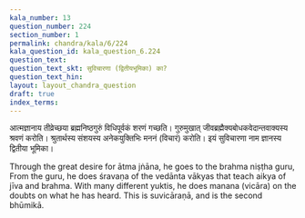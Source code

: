 ```yaml
---
kala_number: 13
question_number: 224
section_number: 1
permalink: chandra/kala/6/224
kala_question_id: kala_question_6.224
question_text: 
question_text_skt: सुविचारणा (द्वितीयभूमिका) का?
question_text_hin: 
layout: layout_chandra_question
draft: true
index_terms:
---
```


<!-- skt-start -->
आत्मज्ञानाय तीव्रेच्छया ब्रह्मनिष्ठगुरुं विधिपूर्वकं शरणं गच्छति। गुरुमुखात् जीवब्रह्मैक्यबोधकवेदान्तवाक्यस्य श्रवणं करोति। श्रुतार्थस्य संशयस्य अनेकयुक्तिभिः मननं (विचारं) करोति। इयं सुविचारणा नाम ज्ञानस्य द्वितीया भूमिका।
<!-- skt-end -->

<!-- eng-start -->
Through the great desire for ātma jṅāna, he goes to the brahma niṣṭha guru, 
From the guru, he does śravaṇa of the vedānta vākyas that teach aikya of 
jīva and brahma. With many different yuktis, he does manana (vicāra) on 
the doubts on what he has heard. This is suvicāraṇā, and is the second bhūmikā.
<!-- eng-end -->

